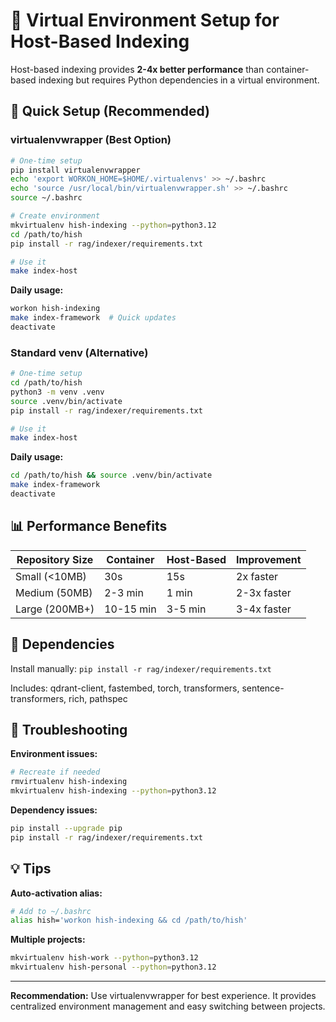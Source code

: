 # 🐍 Virtual Environment Setup for Host-Based Indexing

Host-based indexing provides **2-4x better performance** than container-based indexing but requires Python dependencies in a virtual environment.

## 🚀 **Quick Setup (Recommended)**

### **virtualenvwrapper (Best Option)**

```bash
# One-time setup
pip install virtualenvwrapper
echo 'export WORKON_HOME=$HOME/.virtualenvs' >> ~/.bashrc
echo 'source /usr/local/bin/virtualenvwrapper.sh' >> ~/.bashrc
source ~/.bashrc

# Create environment
mkvirtualenv hish-indexing --python=python3.12
cd /path/to/hish
pip install -r rag/indexer/requirements.txt

# Use it
make index-host
```

**Daily usage:**
```bash
workon hish-indexing
make index-framework  # Quick updates
deactivate
```

### **Standard venv (Alternative)**

```bash
# One-time setup
cd /path/to/hish
python3 -m venv .venv
source .venv/bin/activate
pip install -r rag/indexer/requirements.txt

# Use it
make index-host
```

**Daily usage:**
```bash
cd /path/to/hish && source .venv/bin/activate
make index-framework
deactivate
```

## 📊 **Performance Benefits**

| Repository Size | Container | Host-Based | Improvement |
|-----------------|-----------|------------|-------------|
| Small (<10MB)   | 30s       | 15s        | 2x faster   |
| Medium (50MB)   | 2-3 min   | 1 min      | 2-3x faster |
| Large (200MB+)  | 10-15 min | 3-5 min    | 3-4x faster |

## 🔧 **Dependencies**

Install manually: `pip install -r rag/indexer/requirements.txt`

Includes: qdrant-client, fastembed, torch, transformers, sentence-transformers, rich, pathspec

## 🚨 **Troubleshooting**

**Environment issues:**
```bash
# Recreate if needed
rmvirtualenv hish-indexing
mkvirtualenv hish-indexing --python=python3.12
```

**Dependency issues:**
```bash
pip install --upgrade pip
pip install -r rag/indexer/requirements.txt
```

## 💡 **Tips**

**Auto-activation alias:**
```bash
# Add to ~/.bashrc
alias hish='workon hish-indexing && cd /path/to/hish'
```

**Multiple projects:**
```bash
mkvirtualenv hish-work --python=python3.12
mkvirtualenv hish-personal --python=python3.12
```

---

**Recommendation:** Use virtualenvwrapper for best experience. It provides centralized environment management and easy switching between projects.